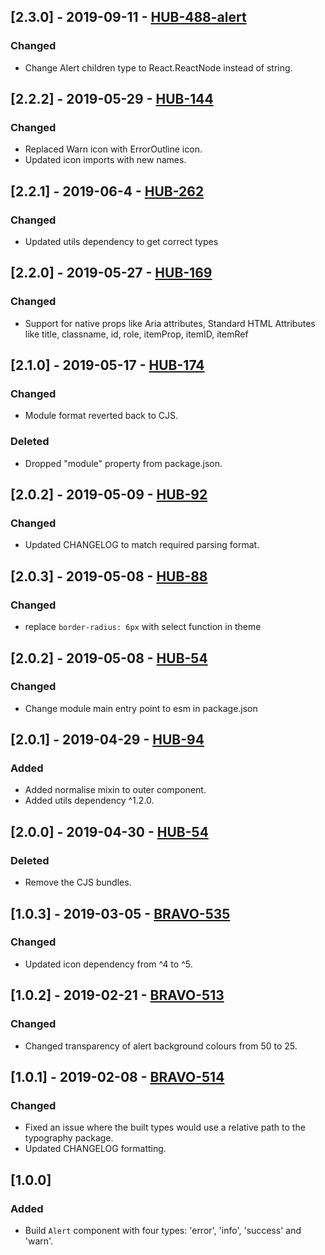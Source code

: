 ## [2.3.0] - 2019-09-11 - [HUB-488-alert](https://creditandfinance.atlassian.net/browse/HUB-488-alert)
### Changed
- Change Alert children type to React.ReactNode instead of string. 

## [2.2.2] - 2019-05-29 - [HUB-144](https://creditandfinance.atlassian.net/browse/HUB-144)
### Changed
- Replaced Warn icon with ErrorOutline icon.
- Updated icon imports with new names.

## [2.2.1] - 2019-06-4 - [HUB-262](https://creditandfinance.atlassian.net/browse/HUB-262)
### Changed
- Updated utils dependency to get correct types

## [2.2.0] - 2019-05-27 - [HUB-169](https://creditandfinance.atlassian.net/browse/HUB-169)
### Changed
- Support for native props like Aria attributes, Standard HTML Attributes like title, classname, id, role, itemProp, itemID, itemRef

## [2.1.0] - 2019-05-17 - [HUB-174](https://creditandfinance.atlassian.net/browse/HUB-174)
### Changed
- Module format reverted back to CJS.
### Deleted
- Dropped "module" property from package.json.

## [2.0.2] - 2019-05-09 - [HUB-92](https://creditandfinance.atlassian.net/browse/HUB-92)
### Changed
- Updated CHANGELOG to match required parsing format.

## [2.0.3] - 2019-05-08 - [HUB-88](https://creditandfinance.atlassian.net/browse/HUB-88)
### Changed
- replace `border-radius: 6px` with select function in theme

## [2.0.2] - 2019-05-08 - [HUB-54](https://creditandfinance.atlassian.net/browse/HUB-54)
### Changed
- Change module main entry point to esm in package.json

## [2.0.1] - 2019-04-29 - [HUB-94](https://creditandfinance.atlassian.net/browse/HUB-94)
### Added
- Added normalise mixin to outer component.
- Added utils dependency ^1.2.0.

## [2.0.0] - 2019-04-30 - [HUB-54](https://creditandfinance.atlassian.net/browse/HUB-54)
### Deleted
- Remove the CJS bundles.

## [1.0.3] - 2019-03-05 - [BRAVO-535](https://creditandfinance.atlassian.net/browse/BRAVO-535)
### Changed
- Updated icon dependency from ^4 to ^5.

## [1.0.2] - 2019-02-21 - [BRAVO-513](https://creditandfinance.atlassian.net/browse/BRAVO-513)
### Changed
- Changed transparency of alert background colours from 50 to 25.

## [1.0.1] - 2019-02-08 - [BRAVO-514](https://creditandfinance.atlassian.net/browse/BRAVO-514)
### Changed
- Fixed an issue where the built types would use a relative path to the typography package.
- Updated CHANGELOG formatting.

## [1.0.0]
### Added
- Build `Alert` component with four types: 'error', 'info', 'success' and 'warn'.
